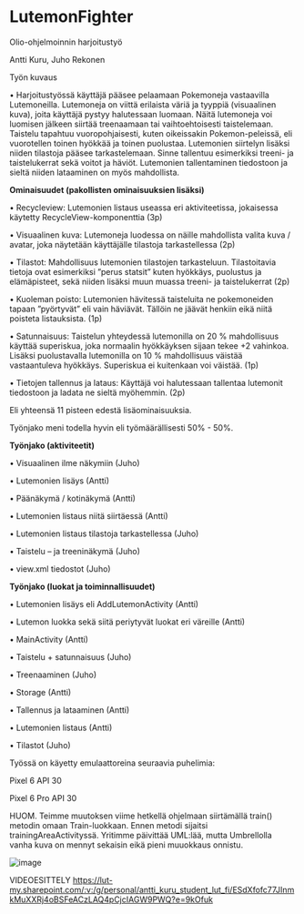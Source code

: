 # LutemonFighter
Olio-ohjelmoinnin harjoitustyö

Antti Kuru, Juho Rekonen

Työn kuvaus

•	Harjoitustyössä käyttäjä pääsee pelaamaan Pokemoneja vastaavilla Lutemoneilla. Lutemoneja on viittä erilaista väriä ja tyyppiä (visuaalinen kuva), joita käyttäjä pystyy halutessaan luomaan. Näitä lutemoneja voi luomisen jälkeen siirtää treenaamaan tai vaihtoehtoisesti taistelemaan. Taistelu tapahtuu vuoropohjaisesti, kuten oikeissakin Pokemon-peleissä, eli vuorotellen toinen hyökkää ja toinen puolustaa. Lutemonien siirtelyn lisäksi niiden tilastoja pääsee tarkastelemaan. Sinne tallentuu esimerkiksi treeni- ja taistelukerrat sekä voitot ja häviöt. Lutemonien tallentaminen tiedostoon ja sieltä niiden lataaminen on myös mahdollista.


**Ominaisuudet (pakollisten ominaisuuksien lisäksi)**

•	Recycleview: Lutemonien listaus useassa eri aktiviteetissa, jokaisessa käytetty RecycleView-komponenttia (3p)

•	Visuaalinen kuva: Lutemoneja luodessa on näille mahdollista valita kuva / avatar, joka näytetään käyttäjälle tilastoja tarkastellessa (2p)

•	Tilastot: Mahdollisuus lutemonien tilastojen tarkasteluun. Tilastoitavia tietoja ovat esimerkiksi ”perus statsit” kuten hyökkäys, puolustus ja elämäpisteet, sekä niiden lisäksi muun muassa treeni- ja taistelukerrat (2p)

•	Kuoleman poisto: Lutemonien hävitessä taisteluita ne pokemoneiden tapaan ”pyörtyvät” eli vain häviävät. Tällöin ne jäävät henkiin eikä niitä poisteta listauksista. (1p)

•	Satunnaisuus: Taistelun yhteydessä lutemonilla on 20 % mahdollisuus käyttää superiskua, joka normaalin hyökkäyksen sijaan tekee +2 vahinkoa. Lisäksi puolustavalla lutemonilla on 10 % mahdollisuus väistää vastaantuleva hyökkäys. Superiskua ei kuitenkaan voi väistää. (1p)

•	Tietojen tallennus ja lataus: Käyttäjä voi halutessaan tallentaa lutemonit tiedostoon ja ladata ne sieltä myöhemmin. (2p)

Eli yhteensä 11 pisteen edestä lisäominaisuuksia.





Työnjako meni todella hyvin eli työmäärällisesti 50% - 50%.

**Työnjako (aktiviteetit)**

•	Visuaalinen ilme näkymiin (Juho)

•	Lutemonien lisäys (Antti)

•	Päänäkymä / kotinäkymä (Antti)

•	Lutemonien listaus niitä siirtäessä (Antti)

•	Lutemonien listaus tilastoja tarkastellessa (Juho)

•	Taistelu – ja treeninäkymä (Juho)

•	view.xml tiedostot (Juho)



****Työnjako (luokat ja toiminnallisuudet)****

•	Lutemonien lisäys eli AddLutemonActivity (Antti)

•	Lutemon luokka sekä siitä periytyvät luokat eri väreille (Antti)

•	MainActivity (Antti)

•	Taistelu + satunnaisuus (Juho)

•	Treenaaminen (Juho)

•	Storage (Antti)

•	Tallennus ja lataaminen (Antti)

•	Lutemonien listaus (Antti)

•	Tilastot (Juho)


Työssä on käyetty emulaattoreina seuraavia puhelimia:

Pixel 6 API 30

Pixel 6 Pro API 30


HUOM. Teimme muutoksen viime hetkellä ohjelmaan siirtämällä train() metodin omaan Train-luokkaan. Ennen metodi sijaitsi trainingAreaActivityssä. Yritimme päivittää UML:lää, mutta Umbrellolla vanha kuva on mennyt sekaisin eikä pieni muuokkaus onnistu.

![image](https://user-images.githubusercontent.com/128390200/235636057-7e6eea15-af65-4575-b4e5-54fa428ab6e1.png)


VIDEOESITTELY
https://lut-my.sharepoint.com/:v:/g/personal/antti_kuru_student_lut_fi/ESdXfofc77JInmkMuXXRj4oBSFeACzLAQ4pCjcIAGW9PWQ?e=9kOfuk
